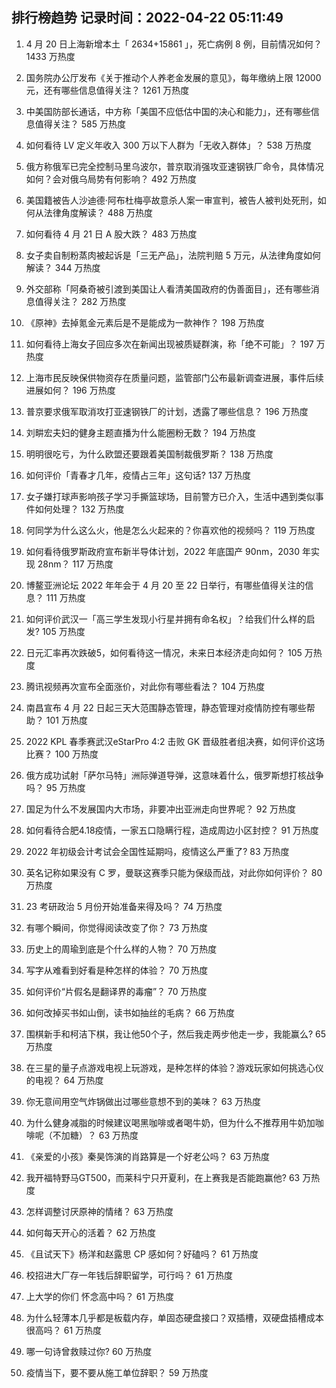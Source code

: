 
## 排行榜趋势 记录时间：2022-04-22 05:11:49
  
  1. 4 月 20 日上海新增本土「 2634+15861 」，死亡病例 8 例，目前情况如何？ 1433 万热度
    
  2. 国务院办公厅发布《关于推动个人养老金发展的意见》，每年缴纳上限 12000 元，还有哪些信息值得关注？ 1261 万热度
    
  3. 中美国防部长通话，中方称「美国不应低估中国的决心和能力」，还有哪些信息值得关注？ 585 万热度
    
  4. 如何看待 LV 定义年收入 300 万以下人群为「无收入群体」？ 538 万热度
    
  5. 俄方称俄军已完全控制马里乌波尔，普京取消强攻亚速钢铁厂命令，具体情况如何？会对俄乌局势有何影响？ 492 万热度
    
  6. 美国籍被告人沙迪德·阿布杜梅亭故意杀人案一审宣判，被告人被判处死刑，如何从法律角度解读？ 488 万热度
    
  7. 如何看待 4 月 21 日 A 股大跌？ 483 万热度
    
  8. 女子卖自制粉蒸肉被起诉是「三无产品」，法院判赔 5 万元，从法律角度如何解读？ 344 万热度
    
  9. 外交部称「阿桑奇被引渡到美国让人看清美国政府的伪善面目」，还有哪些消息值得关注？ 282 万热度
    
  10. 《原神》去掉氪金元素后是不是能成为一款神作？ 198 万热度
    
  11. 如何看待上海女子回应多次在新闻出现被质疑群演，称「绝不可能」？ 197 万热度
    
  12. 上海市民反映保供物资存在质量问题，监管部门公布最新调查进展，事件后续进展如何？ 196 万热度
    
  13. 普京要求俄军取消攻打亚速钢铁厂的计划，透露了哪些信息？ 196 万热度
    
  14. 刘畊宏夫妇的健身主题直播为什么能圈粉无数？ 194 万热度
    
  15. 明明很吃亏，为什么欧盟还要跟着美国制裁俄罗斯？ 138 万热度
    
  16. 如何评价「青春才几年，疫情占三年」这句话? 137 万热度
    
  17. 女子嫌打球声影响孩子学习手撕篮球场，目前警方已介入，生活中遇到类似事件如何处理？ 132 万热度
    
  18. 何同学为什么这么火，他是怎么火起来的？你喜欢他的视频吗？ 119 万热度
    
  19. 如何看待俄罗斯政府宣布新半导体计划，2022 年底国产 90nm，2030 年实现 28nm？ 117 万热度
    
  20. 博鳌亚洲论坛 2022 年年会于 4 月 20 至 22 日举行，有哪些值得关注的信息？ 111 万热度
    
  21. 如何评价武汉一「高三学生发现小行星并拥有命名权」？给我们什么样的启发? 105 万热度
    
  22. 日元汇率再次跌破5，如何看待这一情况，未来日本经济走向如何？ 105 万热度
    
  23. 腾讯视频再次宣布全面涨价，对此你有哪些看法？ 104 万热度
    
  24. 南昌宣布 4 月 22 日起三天大范围静态管理，静态管理对疫情防控有哪些帮助？ 101 万热度
    
  25. 2022 KPL 春季赛武汉eStarPro 4:2 击败 GK 晋级胜者组决赛，如何评价这场比赛？ 100 万热度
    
  26. 俄方成功试射「萨尔马特」洲际弹道导弹，这意味着什么，俄罗斯想打核战争吗？ 95 万热度
    
  27. 国足为什么不发展国内大市场，非要冲出亚洲走向世界呢？ 92 万热度
    
  28. 如何看待合肥4.18疫情，一家五口隐瞒行程，造成周边小区封控？ 91 万热度
    
  29. 2022 年初级会计考试会全国性延期吗，疫情这么严重了? 83 万热度
    
  30. 英名记称如果没有 C 罗，曼联这赛季只能为保级而战，对此你如何评价？ 80 万热度
    
  31. 23 考研政治 5 月份开始准备来得及吗？ 74 万热度
    
  32. 有哪个瞬间，你觉得阅读改变了你？ 73 万热度
    
  33. 历史上的周瑜到底是个什么样的人物？ 70 万热度
    
  34. 写字从难看到好看是种怎样的体验？ 70 万热度
    
  35. 如何评价“片假名是翻译界的毒瘤”？ 70 万热度
    
  36. 如何改掉买书如山倒，读书如抽丝的毛病？ 66 万热度
    
  37. 围棋新手和柯洁下棋，我让他50个子，然后我走两步他走一步，我能赢么? 65 万热度
    
  38. 在三星的量子点游戏电视上玩游戏，是种怎样的体验？游戏玩家如何挑选心仪的电视？ 64 万热度
    
  39. 你无意间用空气炸锅做出过哪些意想不到的美味？ 63 万热度
    
  40. 为什么健身减脂的时候建议喝黑咖啡或者喝牛奶，但为什么不推荐用牛奶加咖啡呢（不加糖）？ 63 万热度
    
  41. 《亲爱的小孩》秦昊饰演的肖路算是一个好老公吗？ 63 万热度
    
  42. 我开福特野马GT500，而莱科宁只开夏利，在上赛我是否能跑赢他? 63 万热度
    
  43. 怎样调整讨厌原神的情绪？ 63 万热度
    
  44. 如何每天开心的活着？ 62 万热度
    
  45. 《且试天下》杨洋和赵露思 CP 感如何？好磕吗？ 61 万热度
    
  46. 校招进大厂存一年钱后辞职留学，可行吗？ 61 万热度
    
  47. 上大学的你们 怀念高中吗？ 61 万热度
    
  48. 为什么轻薄本几乎都是板载内存，单固态硬盘接口？双插槽，双硬盘插槽成本很高吗？ 61 万热度
    
  49. 哪一句诗曾救赎过你? 60 万热度
    
  50. 疫情当下，要不要从施工单位辞职？ 59 万热度
    